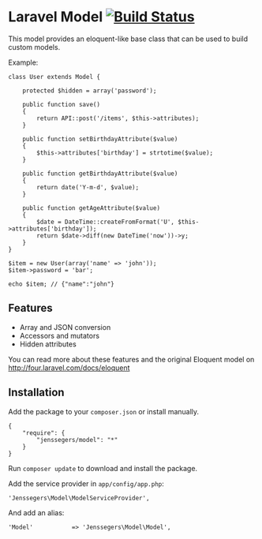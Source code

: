 Laravel Model [![Build Status](https://travis-ci.org/jenssegers/Laravel-Model.png?branch=master)](https://travis-ci.org/jenssegers/Laravel-Model)
=============

This model provides an eloquent-like base class that can be used to build custom models.

Example:

    class User extends Model {

        protected $hidden = array('password');

        public function save() 
        {
            return API::post('/items', $this->attributes);
        }

        public function setBirthdayAttribute($value)
        {
            $this->attributes['birthday'] = strtotime($value);
        }

        public function getBirthdayAttribute($value)
        {
            return date('Y-m-d', $value);
        }

        public function getAgeAttribute($value)
        {
            $date = DateTime::createFromFormat('U', $this->attributes['birthday']);
            return $date->diff(new DateTime('now'))->y;
        }
    }

    $item = new User(array('name' => 'john'));
    $item->password = 'bar';

    echo $item; // {"name":"john"}

Features
--------

 - Array and JSON conversion
 - Accessors and mutators
 - Hidden attributes

You can read more about these features and the original Eloquent model on http://four.laravel.com/docs/eloquent

Installation
------------

Add the package to your `composer.json` or install manually.

    {
        "require": {
            "jenssegers/model": "*"
        }
    }

Run `composer update` to download and install the package.

Add the service provider in `app/config/app.php`:

    'Jenssegers\Model\ModelServiceProvider',

And add an alias:

    'Model'           => 'Jenssegers\Model\Model',
